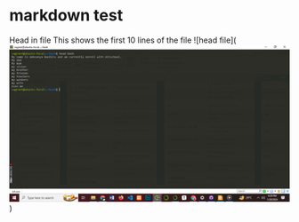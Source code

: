 # markdown test
Head in file
This shows the first 10 lines of the file
![head file](![Alt text](image.png))